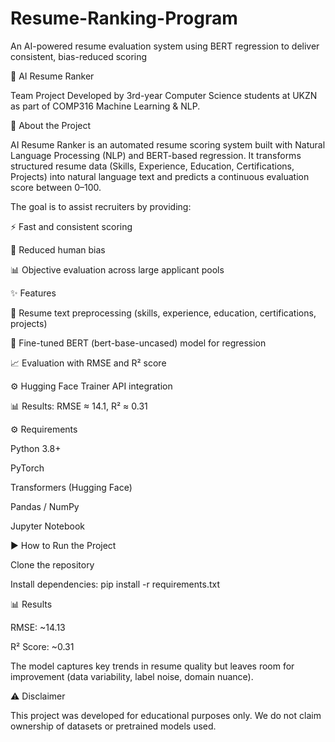 # Resume-Ranking-Program
An AI-powered resume evaluation system using BERT regression to deliver consistent, bias-reduced scoring


🤖 AI Resume Ranker

Team Project
Developed by 3rd-year Computer Science students at UKZN as part of COMP316 Machine Learning & NLP.

📖 About the Project

AI Resume Ranker is an automated resume scoring system built with Natural Language Processing (NLP) and BERT-based regression.
It transforms structured resume data (Skills, Experience, Education, Certifications, Projects) into natural language text and predicts a continuous evaluation score between 0–100.

The goal is to assist recruiters by providing:

⚡ Fast and consistent scoring

🎯 Reduced human bias

📊 Objective evaluation across large applicant pools

✨ Features

📝 Resume text preprocessing (skills, experience, education, certifications, projects)

🤗 Fine-tuned BERT (bert-base-uncased) model for regression

📈 Evaluation with RMSE and R² score

⚙️ Hugging Face Trainer API integration

📊 Results: RMSE ≈ 14.1, R² ≈ 0.31

⚙️ Requirements

  Python 3.8+
  
  PyTorch
  
  Transformers (Hugging Face)
  
  Pandas / NumPy
  
  Jupyter Notebook

▶️ How to Run the Project

  Clone the repository
  
  Install dependencies:
    pip install -r requirements.txt

📊 Results

  RMSE: ~14.13
  
  R² Score: ~0.31
  
  The model captures key trends in resume quality but leaves room for improvement (data variability, label noise, domain nuance).

⚠️ Disclaimer

  This project was developed for educational purposes only.
  We do not claim ownership of datasets or pretrained models used.
